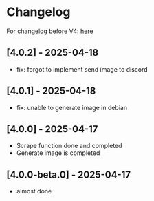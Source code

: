 # Changelog

For changelog before V4: [here](https://github.com/leomotors/chunithm-net-scraper/blob/main/CHANGELOG.md)

## [4.0.2] - 2025-04-18

- fix: forgot to implement send image to discord

## [4.0.1] - 2025-04-18

- fix: unable to generate image in debian

## [4.0.0] - 2025-04-17

- Scrape function done and completed
- Generate image is completed

## [4.0.0-beta.0] - 2025-04-17

- almost done
